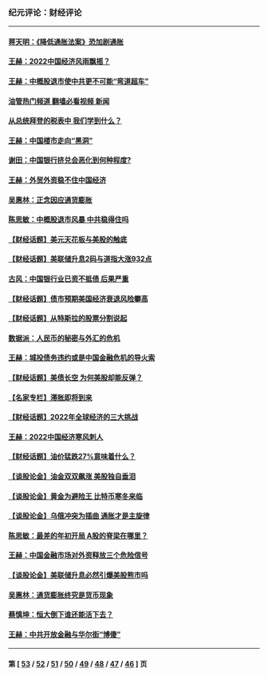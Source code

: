 ### 纪元评论：财经评论
---
#### [蒋天明：《降低通胀法案》恐加剧通胀](../../pages/nsc1026/n13806996.md?10130330) 
#### [王赫：2022中国经济风雨飘摇？](../../pages/nsc1026/n13803207.md?10130330) 
#### [王赫：中概股退市使中共更不可能“弯道超车”](../../pages/nsc1026/n13802858.md?10130330) 
#### [油管热门频道 翻墙必看视频 新闻](ok?10130330)
#### [从总统拜登的税表中 我们学到什么？](../../pages/nsc1026/n13773081.md?10130330) 
#### [王赫：中国楼市走向“黑洞”](../../pages/nsc1026/n13770647.md?10130330) 
#### [谢田：中国银行挤兑会恶化到何种程度?](../../pages/nsc1026/n13766965.md?10130330) 
#### [王赫：外贸外资稳不住中国经济](../../pages/nsc1026/n13753933.md?10130330) 
#### [吴惠林：正念因应通货膨胀](../../pages/nsc1026/n13750350.md?10130330) 
#### [陈思敏：中概股退市风暴 中共稳得住吗](../../pages/nsc1026/n13738978.md?10130330) 
#### [【财经话题】美元天花板与美股的触底](../../pages/nsc1026/n13736495.md?10130330) 
#### [【财经话题】美联储升息2码与道指大涨932点](../../pages/nsc1026/n13727377.md?10130330) 
#### [古风：中国银行业已资不抵债 后果严重](../../pages/nsc1026/n13726111.md?10130330) 
#### [【财经话题】债市预期美国经济衰退风险攀高](../../pages/nsc1026/n13698043.md?10130330) 
#### [【财经话题】从特斯拉的股票分割说起](../../pages/nsc1026/n13679733.md?10130330) 
#### [数据派：人民币的秘密与外汇的危机](../../pages/nsc1026/n13667092.md?10130330) 
#### [王赫：城投债务违约或是中国金融危机的导火索](../../pages/nsc1026/n13665322.md?10130330) 
#### [【财经话题】美债长空 为何美股却能反弹？](../../pages/nsc1026/n13665895.md?10130330) 
#### [【名家专栏】滞胀即将到来](../../pages/nsc1026/n13658171.md?10130330) 
#### [【财经话题】2022年全球经济的三大挑战](../../pages/nsc1026/n13654423.md?10130330) 
#### [王赫：2022中国经济寒风刺人](../../pages/nsc1026/n13651403.md?10130330) 
#### [【财经话题】油价猛跌27%意味着什么？](../../pages/nsc1026/n13648767.md?10130330) 
#### [【谈股论金】油金双双飙涨 美股独自垂泪](../../pages/nsc1026/n13631742.md?10130330) 
#### [【谈股论金】黄金为避险王 比特币寒冬来临](../../pages/nsc1026/n13600406.md?10130330) 
#### [【谈股论金】乌俄冲突为插曲 通胀才是主旋律](../../pages/nsc1026/n13576797.md?10130330) 
#### [陈思敏：最差的年初开局 A股的脊梁在哪里？](../../pages/nsc1026/n13558359.md?10130330) 
#### [王赫：中国金融市场对外资释放三个危险信号](../../pages/nsc1026/n13546389.md?10130330) 
#### [【谈股论金】美联储升息必然引爆美股熊市吗](../../pages/nsc1026/n13519194.md?10130330) 
#### [吴惠林：通货膨胀终究是货币现象](../../pages/nsc1026/n13512979.md?10130330) 
#### [蔡慎坤：恒大倒下谁还能活下去？](../../pages/nsc1026/n13501831.md?10130330) 
#### [王赫：中共开放金融与华尔街“博傻”](../../pages/nsc1026/n13501138.md?10130330) 

---
#### 第 [ [53](./53.md?10130330) / [52](./52.md?10130330) / [51](./51.md?10130330) / [50](./50.md?10130330) / [49](./49.md?10130330) / [48](./48.md?10130330) / [47](./47.md?10130330) / [46](./46.md?10130330) ] 页
